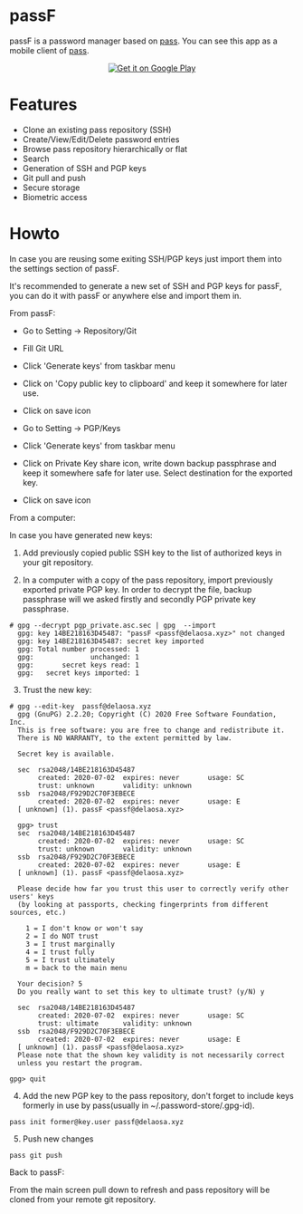 # passF

passF is a password manager based on [pass](https://www.passwordstore.org). You can see this app as a mobile client of [pass](https://www.passwordstore.org).


<p align="center">
<a href='https://play.google.com/store/apps/details?id=xyz.delaosa.passf&pcampaignid=pcampaignidMKT-Other-global-all-co-prtnr-py-PartBadge-Mar2515-1'><img alt='Get it on Google Play' src='https://play.google.com/intl/en_us/badges/static/images/badges/en_badge_web_generic.png'/></a>
</p>



# Features

- Clone an existing pass repository (SSH)
- Create/View/Edit/Delete password entries
- Browse pass repository hierarchically or flat
- Search
- Generation of SSH and PGP keys
- Git pull and push
- Secure storage
- Biometric access

# Howto

In case you are reusing some exiting SSH/PGP keys just import them into the settings section of passF.

It's recommended to generate a new set of SSH and PGP keys for passF, you can do it with passF or anywhere else and import them in.

From passF:

- Go to Setting -> Repository/Git
- Fill Git URL
- Click 'Generate keys' from taskbar menu
- Click on 'Copy public key to clipboard' and keep it somewhere for later use.
- Click on save icon

- Go to Setting -> PGP/Keys
- Click 'Generate keys' from taskbar menu
- Click on Private Key share icon, write down backup passphrase and keep it somewhere safe for later use. Select destination for the exported key.
- Click on save icon


From a computer:

In case you have generated new keys:

1. Add previously copied public SSH key to the list of authorized keys in your git repository.

2. In a computer with a copy of the pass repository, import previously exported private PGP key. In order to decrypt the file, backup passphrase will we asked firstly and secondly PGP private key passphrase.
```
# gpg --decrypt pgp_private.asc.sec | gpg  --import 
  gpg: key 14BE218163D45487: "passF <passf@delaosa.xyz>" not changed
  gpg: key 14BE218163D45487: secret key imported
  gpg: Total number processed: 1
  gpg:              unchanged: 1
  gpg:       secret keys read: 1
  gpg:   secret keys imported: 1

```

3. Trust the new key:
```
# gpg --edit-key  passf@delaosa.xyz
  gpg (GnuPG) 2.2.20; Copyright (C) 2020 Free Software Foundation, Inc.
  This is free software: you are free to change and redistribute it.
  There is NO WARRANTY, to the extent permitted by law.
  
  Secret key is available.
  
  sec  rsa2048/14BE218163D45487
       created: 2020-07-02  expires: never       usage: SC  
       trust: unknown       validity: unknown
  ssb  rsa2048/F929D2C70F3EBECE
       created: 2020-07-02  expires: never       usage: E   
  [ unknown] (1). passF <passf@delaosa.xyz>
  
  gpg> trust
  sec  rsa2048/14BE218163D45487
       created: 2020-07-02  expires: never       usage: SC  
       trust: unknown       validity: unknown
  ssb  rsa2048/F929D2C70F3EBECE
       created: 2020-07-02  expires: never       usage: E   
  [ unknown] (1). passF <passf@delaosa.xyz>
  
  Please decide how far you trust this user to correctly verify other users' keys
  (by looking at passports, checking fingerprints from different sources, etc.)
  
    1 = I don't know or won't say
    2 = I do NOT trust
    3 = I trust marginally
    4 = I trust fully
    5 = I trust ultimately
    m = back to the main menu
  
  Your decision? 5
  Do you really want to set this key to ultimate trust? (y/N) y
  
  sec  rsa2048/14BE218163D45487
       created: 2020-07-02  expires: never       usage: SC  
       trust: ultimate      validity: unknown
  ssb  rsa2048/F929D2C70F3EBECE
       created: 2020-07-02  expires: never       usage: E   
  [ unknown] (1). passF <passf@delaosa.xyz>
  Please note that the shown key validity is not necessarily correct
  unless you restart the program.

gpg> quit
```

4. Add the new PGP key to the pass repository, don't forget to include keys formerly in use by pass(usually in ~/.password-store/.gpg-id).

```
pass init former@key.user passf@delaosa.xyz
```  

5. Push new changes

```
pass git push
```  


Back to passF:

From the main screen pull down to refresh and pass repository will be cloned from your remote git repository.